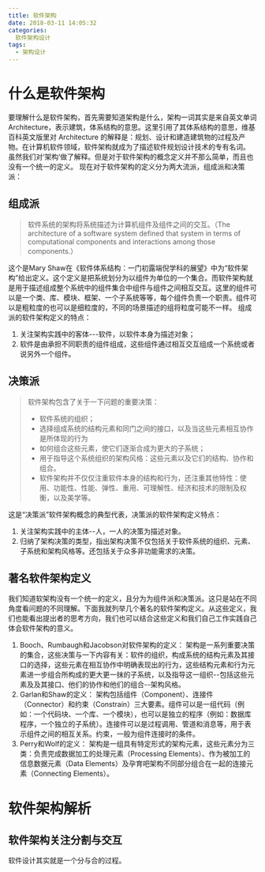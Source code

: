 ```yaml
---
title: 软件架构
date: 2018-03-11 14:05:32
categories:
  软件架构设计 
tags:
  - 架构设计
---
```


# 什么是软件架构
要理解什么是软件架构，首先需要知道架构是什么，架构一词其实是来自英文单词Architecture，表示建筑，体系结构的意思。这里引用了其体系结构的意思，维基百科英文版里对 Architecture 的解释是：规划、设计和建造建筑物的过程及产物。在计算机软件领域，软件架构就成为了描述软件规划设计技术的专有名词。
虽然我们对‘架构’做了解释。但是对于软件架构的概念定义并不那么简单，而且也没有一个统一的定义。
现在对于软件架构的定义分为两大流派，组成派和决策派：
## 组成派
>  软件系统的架构将系统描述为计算机组件及组件之间的交互。（The architecture of a software system defined that system in terms of computational components and interactions among those components.）

这个是Mary Shaw在《软件体系结构：一门初露端倪学科的展望》中为“软件架构”给出定义。这个定义是把系统划分为以组件为单位的一个集合。而软件架构就是用于描述组成整个系统中的组件集合中组件与组件之间相互交互。这里的组件可以是一个类、库、模块、框架、一个子系统等等，每个组件负责一个职责。组件可以是粗粒度的也可以是细粒度的，不同的场景描述的组将粒度可能不一样。
组成派的软件架构定义的特点：
1. 关注架构实践中的客体---软件，以软件本身为描述对象；
2. 软件是由承担不同职责的组件组成，这些组件通过相互交互组成一个系统或者说另外一个组件。

## 决策派
> 软件架构包含了关于一下问题的重要决策： 
> * 软件系统的组织；
> * 选择组成系统的结构元素和同门之间的接口，以及当这些元素相互协作是所体现的行为
> * 如何组合这些元素，使它们逐渐合成为更大的子系统；
> * 用于指导这个系统组织的架构风格：这些元素以及它们的结构、协作和组合。
> * 软件架构并不仅仅注重软件本身的结构和行为，还注重其他特性：使用、功能性、性能、弹性、重用、可理解性、经济和技术的限制及权衡，以及美学等。

这是“决策派”软件架构概念的典型代表，决策派的软件架构定义特点： 
1. 关注架构实践中的主体--人，一人的决策为描述对象。
2. 归纳了架构决策的类型，指出架构决策不仅包括关于软件系统的组织、元素、子系统和架构风格等。还包括关于众多非功能需求的决策。

## 著名软件架构定义
我们知道软架构没有一个统一的定义，且分为为组件派和决策派。这只是站在不同角度看问题的不同理解。下面我就列举几个著名的软件架构定义。从这些定义，我们也能看出提出者的思考方向，我们也可以结合这些定义和我们自己工作实践自己体会软件架构的意义。
1. Booch、Rumbaugh和Jacobson对软件架构的定义：
架构是一系列重要决策的集合，这些决策与一下内容有关：软件的组织，构成系统的结构元素及其接口的选择，这些元素在相互协作中明确表现出的行为，这些结构元素和行为元素进一步组合所构成的更大更一抹的子系统，以及指导这一组织--包括这些元素及及其接口、他们的协作和他们的组合--架构风格。
2. Garlan和Shaw的定义：
架构包括组件（Component）、连接件（Connector）和约束（Constrain）三大要素。组件可以是一组代码（例如：一个代码块、一个库、一个模块），也可以是独立的程序（例如：数据库程序，一个独立的子系统）。连接件可以是过程调用、管道和消息等，用于表示组件之间的相互关系。约束，一般为组件连接时的条件。
3. Perry和Wolf的定义：
架构是一组具有特定形式的架构元素，这些元素分为三类：负责完成数据加工的处理元素（Processing Elements）、作为被加工的信息数据元素（Data Elements）及孕育吧架构不同部分组合在一起的连接元素（Connecting Elements）。

# 软件架构解析
## 软件架构关注分割与交互
软件设计其实就是一个分与合的过程。




